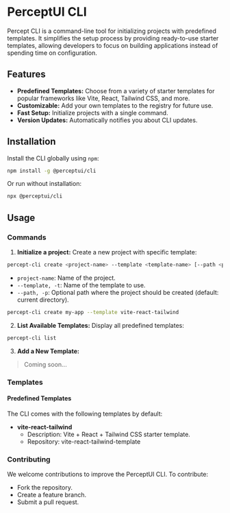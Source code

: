 # PerceptUI CLI

Percept CLI is a command-line tool for initializing projects with predefined templates. It simplifies the setup process by providing ready-to-use starter templates, allowing developers to focus on building applications instead of spending time on configuration.

## Features
- **Predefined Templates:** Choose from a variety of starter templates for popular frameworks like Vite, React, Tailwind CSS, and more.
- **Customizable:** Add your own templates to the registry for future use.
- **Fast Setup:** Initialize projects with a single command.
- **Version Updates:** Automatically notifies you about CLI updates.

## Installation
Install the CLI globally using `npm`:
```bash copy
npm install -g @perceptui/cli  
```

Or run without installation:
```bash copy
npx @perceptui/cli
```

## Usage

### Commands
1. **Initialize a project:**
Create a new project with specific template:
```bash
percept-cli create <project-name> --template <template-name> [--path <path>]  
```

- `project-name`: Name of the project.
- `--template, -t`: Name of the template to use.
- `--path, -p`: Optional path where the project should be created (default: current directory).

```bash copy
percept-cli create my-app --template vite-react-tailwind  
```

2. **List Available Templates:**
Display all predefined templates:

```bash copy
percept-cli list  
```

3. **Add a New Template:**

> Coming soon...

### Templates
#### Predefined Templates
The CLI comes with the following templates by default:

- **vite-react-tailwind**
  - Description: Vite + React + Tailwind CSS starter template.
  - Repository: vite-react-tailwind-template


### Contributing
We welcome contributions to improve the PerceptUI CLI. To contribute:

- Fork the repository.
- Create a feature branch.
- Submit a pull request.
